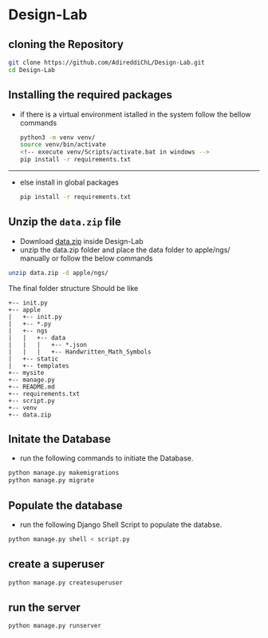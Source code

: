 # Design-Lab

## cloning the Repository

```bash
git clone https://github.com/AdireddiChL/Design-Lab.git
cd Design-Lab
```

## Installing the required packages

- if there is a virtual environment istalled in the system follow the bellow commands
	``` bash
	python3 -m venv venv/
	source venv/bin/activate
	<!-- execute venv/Scripts/activate.bat in windows -->
	pip install -r requirements.txt
	```
---
- else install in global packages
	```bash
	pip install -r requirements.txt
	```

## Unzip the `data.zip` file

- Download [data.zip](https://drive.google.com/file/d/1H5HBHMcfxV4v6GsbOtJye3uBZJSTnUkm/view?usp=share_link) inside Design-Lab
- unzip the data.zip folder and place the data folder to apple/ngs/ manually or follow the below commands

```bash
unzip data.zip -d apple/ngs/
```
The final folder structure Should be like

```tree
+-- init.py
+-- apple
|	+-- init.py
|	+-- *.py
|	+-- ngs
|	|	+-- data
|	|	|	+-- *.json
|	|	|	+-- Handwritten_Math_Symbols
|	+-- static
|	+-- templates
+-- mysite
+-- manage.py
+-- README.md
+-- requirements.txt
+-- script.py
+-- venv
+-- data.zip
```

## Initate the Database

- run the following commands to initiate the Database.

```bash
python manage.py makemigrations
python manage.py migrate
```

## Populate the database

- run the following Django Shell Script to populate the databse.

```bash
python manage.py shell < script.py
```

## create a superuser

```bash
python manage.py createsuperuser
```

## run the server

```bash
python manage.py runserver
```